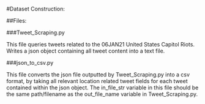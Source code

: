 #Dataset Construction:

##Files:

###Tweet_Scraping.py

This file queries tweets related to the 06JAN21 United States Capitol Riots. Writes a json object containing all tweet content into a text file.

###json_to_csv.py

This file converts the json file outputted by Tweet_Scraping.py into a csv format, by taking all relevant location related tweet fields for each tweet contained within the json object. The in_file_str variable in this file should be the same path/filename as the out_file_name variable in Tweet_Scraping.py.